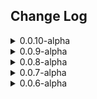 <h2>Change Log</h2>


<details>
<summary>0.0.10-alpha</summary>
<ul>
	<li><b>Fixed</b> : Tiles and background are now pointing to the right path.</li>
	<li><b>Fixed</b> : Link to illustrations are now pointing to the right path in the companion.</li>
	<li><b>Updated</b> : 11 of the 16 cities have now their own adventure pack.</li>
	<li><b>Added</b> : Journal entry for Agramor
</ul>
</details>


<details>
<summary>0.0.9-alpha</summary>
<ul>
	<li><b>Fixed</b> : Removing some too large psd files that have nothing to do in this release.</li>
</ul>
</details>


<details>
<summary>0.0.8-alpha</summary>
<ul>
	<li><b>Fixed</b> : Problem with the manifest.</li>
</ul>
</details>

<details>
<summary>0.0.7-alpha</summary>
<ul>
	<li><b>Fixed</b> : Forget to add new files to the release.</li>
</ul>
</details>

<details>
<summary>0.0.6-alpha</summary>
<ul>
	<li><b>Edit</b> : Titre de certains chapitres.</li>
	<li><b>Mise à jour</b> : répertoire des assets sur la carte du royaume</li>
	<li><b>Ajout</b> : Release notes</li>
	<li><b>Ajout</b> : compendium aventure "Atlas/Carte du royaume" pour importer uniquement la carte et les notes de journaux associées.</li>
	<li><b>Ajout</b> : personnages négociateurs à Batik</li>
	<li><b>Ajout</b> : Chapitre 8.3. Negociation</li>
	<li><b>Ajout</b> : Chapitre 8.4. Se rendre au phare</li>
</ul>
</details>